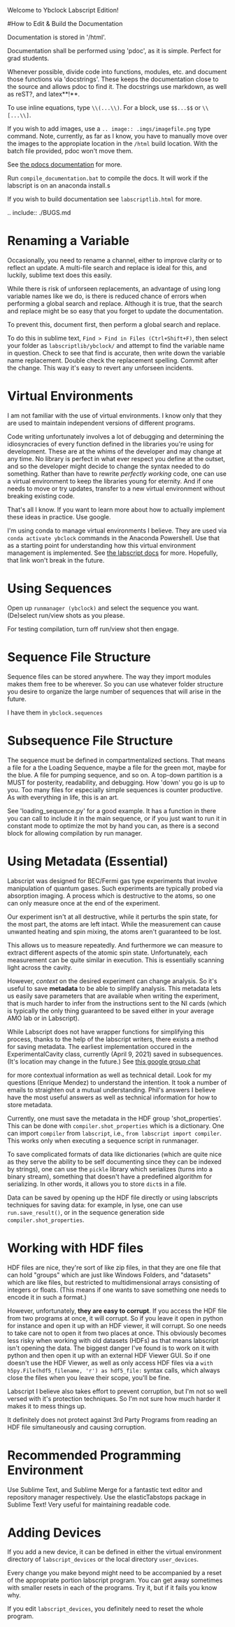 Welcome to Ybclock Labscript Edition!

#How to Edit & Build the Documentation

Documentation is stored in '/html'.

Documentation shall be performed using 'pdoc', as it is simple. Perfect for grad
students. 

Whenever possible, divide code into functions, modules, etc. and document those
functions via  'docstrings'. These keeps the documentation close to the source
and allows pdoc to find it. The docstrings use markdown, as well as reST?, and latex**!**.

To use inline equations, type `\\(...\\)`. For a block, use `$$...$$` or `\\[...\\]`.

If you wish to add images, use a `.. image:: .imgs/imagefile.png` type
command. Note, currently, as far as I know, you have to manually move over the
images to the appropiate location in the `/html` build location. With the
batch file provided, pdoc won't move them.

See [the pdocs documentation](https://pdoc3.github.io/pdoc/doc/pdoc/#gsc.tab=0) 
for more.

Run `compile_documentation.bat` to compile the docs. It will work if the labscript
is on an anaconda install.s

If you wish to build documentation see `labscriptlib.html` for more.

.. include:: ./BUGS.md

# Renaming a Variable

Occasionally, you need to rename a channel, either to improve clarity or to
reflect an update. A multi-file search and replace is ideal for this, and
luckily, sublime text does this easily. 

While there is risk of unforseen replacements, an advantage of using long
variable names like we do, is there is reduced chance of errors when
performing a global search and replace. Although it is true, that the search
and replace might be so easy that you forget to update the documentation. 

To prevent this, document first, then perform a global search and replace.

To do this in sublime text, `Find > Find in Files (Ctrl+Shift+F)`, then select
your folder as `labscriptlib/ybclock/` and attempt to find the variable name
in question. Check to see that find is accurate, then write down the variable
name replacement. Double check the replacement spelling. Commit after the
change. This way it's easy to revert any unforseen incidents.



# Virtual Environments

I am not familiar with the use of virtual environments. I know only that they 
are used to maintain independent versions of different programs. 

Code writing unfortunately involves a lot of debugging and determining the 
idiosyncracies of every function defined in the libraries you're using for 
development. These are at the whims of the developer and may change at any time.
No library is perfect in what ever respect you define at the outset, and so the 
developer might decide to change the syntax needed to do something. Rather than
have to rewrite *perfectly working* code, one can use a virtual environment to 
keep the libraries young for eternity. And if one needs to move or try updates,
transfer to a new virtual environment without breaking existing code.

That's all I know. If you want to learn more about how to actually implement 
these ideas in practice. Use google.

I'm using conda to manage virtual environments I believe. They are used via 
`conda activate ybclock` commands in the Anaconda Powershell. Use that as a starting point for understanding
how this virtual environment management is implemented. See [the labscript docs](https://docs.labscriptsuite.org/en/stable/installation/regular-anaconda/) for
more. Hopefully, that link won't break in the future.

# Using Sequences

Open up `runmanager (ybclock)` and select the sequence you want. (De)select
run/view shots as you please. 

For testing compilation, turn off run/view shot then engage.

# Sequence File Structure

Sequence files can be stored anywhere. The way they import modules makes them
free to be wherever. So you can use whatever folder structure you desire to
organize the large number of sequences that will arise in the future.

I have them in `ybclock.sequences`

# Subsequence File Structure

The sequence must be defined in compartmentalized sections. That means a file
for a the Loading Sequence, maybe a file for the green mot, maybe for the blue.
A file for pumping sequence, and so on. A top-down partition is a MUST for
posterity, readability, and debugging. How 'down' you go is up to you. Too many
files for especially simple sequences is counter productive. As with everything
in life, this is an art.

See 'loading_sequence.py' for a good example. It has a function in there you can
 call to include it in the main sequence, or if you just want to run it in
constant mode to optimize the mot by hand you can, as there is a second block
for allowing compilation by run manager.

# Using Metadata (Essential)

Labscript was designed for BEC/Fermi gas type experiments that involve
manipulation of quantum gases. Such experiments are typically probed via
absorption imaging. A process which is destructive to the atoms, so one can
only measure once at the end of the experiment.

Our experiment isn't at all destructive, while it perturbs the spin state, for
the most part, the atoms are left intact. While the measurement can cause
unwanted heating and spin mixing, the atoms aren't guaranteed to be lost.

This allows us to measure repeatedly. And furthermore we can measure to
extract different aspects of the atomic spin state. Unfortunately, each
measurement can be quite similar in execution. This is essentially scanning
light across the cavity. 

However, *context* on the desired experiment can change analysis. So it's
useful to save **metadata** to be able to simplify analysis. This metadata
lets us easily save parameters that are available when writing the experiment,
that is much harder to infer from the instructions sent to the NI cards (which
is typically the only thing guaranteed to be saved either in your average AMO
lab or in Labscript).

While Labscript does not have wrapper functions for simplifying this process,
thanks to the help of the labscript writers, there exists a method for saving
metadata. The earliest implementation occured in the ExperimentalCavity class,
currently (April 9, 2021) saved in subsequences. (It's location may change in
the future.) See [this google group chat](groups.google.com/g/labscriptsuite/c/5ZzEHWkWft0) 

for more contextual information as well as technical detail. Look for my
questions (Enrique Mendez) to understand the intention. It took a number of
emails to straighten out a mutual understanding. Phil's answers I believe have
the most useful answers as well as technical information for how to store
metadata.

Currently, one must save the metadata in the HDF group 'shot_properties'. This
can be done with `compiler.shot_properties` which is a dictionary. One can
import `compiler` from `labscript`, i.e., `from labscript import compiler`.
This works only when executing a sequence script in runmanager.

To save complicated formats of data like dictionaries (which are quite nice as
they serve the ability to be self documenting since they can be indexed by
strings), one can use the `pickle` library which serializes (turns into a
binary stream), something that doesn't have a predefined algorithm for
serializing. In other words, it allows you to store `dict`s in a file.

Data can be saved by opening up the HDF file directly or using labscripts
techniques for saving data: for example, in lyse, one can use
`run.save_result()`, or in the sequence generation side
`compiler.shot_properties`. 

# Working with HDF files

HDF files are nice, they're sort of like zip files, in that they are one file
that can hold "groups" which are just like Windows Folders, and "datasets"
which are like files, but restricted to multidimensional arrays consisting of
integers or floats. (This means if one wants to save something one needs to
encode it in such a format.)

However, unfortunately, **they are easy to corrupt**. If you access the HDF
file from two programs at once, it will corrupt. So if you leave it open in
python for instance and open it up with an HDF viewer, it will corrupt. So one
needs to take care not to open it from two places at once. This obviously
becomes less risky when working with old datasets (HDFs) as that means
labscript isn't opening the data. The biggest danger I've found is to work on
it with python and then open it up with an external HDF Viewer GUI. So if one
doesn't use the HDF Viewer, as well as only access HDF files via a `with
h5py.File(hdf5_filename, 'r') as hdf5_file:` syntax calls, which always close
the files when you leave their scope, you'll be fine. 

Labscript I believe also takes effort to prevent corruption, but I'm not so
well versed with it's protection techniques. So I'm not sure how much harder
it makes it to mess things up.

It definitely does not protect against 3rd Party Programs from reading an HDF
file simultaneously and causing corruption.

# Recommended Programming Environment

Use Sublime Text, and Sublime Merge for a fantastic text editor and repository
manager respectively.  Use the elasticTabstops package in Sublime Text! Very
useful for maintaining readable code.

# Adding Devices

If you add a new device, it can be defined in either the virtual environment
directory of `labscript_devices` or the local directory `user_devices`.

Every change you make beyond might need to be accompanied by a reset of the
appropriate portion labscript program.  You can get away sometimes with
smaller resets in each of the programs. Try it, but if it fails you know why.

If you edit `labscript_devices`, you definitely need to reset the whole program.